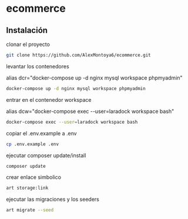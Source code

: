 # ecommerce

## Instalación

clonar el proyecto

```bash
git clone https://github.com/AlexMontoya6/ecommerce.git

```

levantar los contenedores

alias dcr="docker-compose up -d nginx mysql workspace phpmyadmin"

```bash
docker-compose up -d nginx mysql workspace phpmyadmin
```

entrar en el contenedor workspace

alias dcw="docker-compose exec --user=laradock workspace bash"

```bash
docker-compose exec --user=laradock workspace bash
```

copiar el .env.example a .env

```bash
cp .env.example .env
```

ejecutar composer update/install

```bash
composer update
```

crear enlace simbolico

```bash
art storage:link
```

ejecutar las migraciones y los seeders

```bash
art migrate --seed
```
